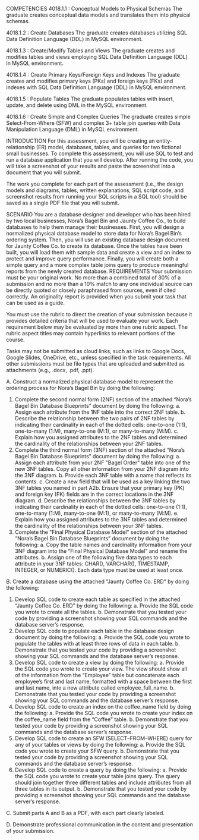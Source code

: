 COMPETENCIES
4018.1.1 : Conceptual Models to Physical Schemas
The graduate creates conceptual data models and translates them into physical schemas.

4018.1.2 : Create Databases
The graduate creates databases utilizing SQL Data Definition Language (DDL) in MySQL environment.

4018.1.3 : Create/Modify Tables and Views
The graduate creates and modifies tables and views employing SQL Data Definition Language (DDL) in MySQL environment.

4018.1.4 : Create Primary Keys/Foreign Keys and Indexes
The graduate creates and modifies primary keys (PKs) and foreign keys (FKs) and indexes with SQL Data Definition Language (DDL) in MySQL environment.

4018.1.5 : Populate Tables
The graduate populates tables with insert, update, and delete using DML in the MySQL environment.

4018.1.6 : Create Simple and Complex Queries
The graduate creates simple Select-From-Where (SFW) and complex 3+ table join queries with Data Manipulation Language (DML) in MySQL environment.

INTRODUCTION
For this assessment, you will be creating an entity-relationship (ER) model, databases, tables, and queries for two fictional small businesses. To complete this assessment, you will use SQL to test and run a database application that you will develop. After running the code, you will take a screenshot of your results and paste the screenshot into a document that you will submit.

The work you complete for each part of the assessment (i.e., the design models and diagrams, tables, written explanations, SQL script code, and screenshot results from running your SQL scripts in a SQL tool) should be saved as a single PDF file that you will submit.

SCENARIO
You are a database designer and developer who has been hired by two local businesses, Nora’s Bagel Bin and Jaunty Coffee Co., to build databases to help them manage their businesses. First, you will design a normalized physical database model to store data for Nora’s Bagel Bin’s ordering system. Then, you will use an existing database design document for Jaunty Coffee Co. to create its database. Once the tables have been built, you will load them with sample data and create a view and an index to protect and improve query performance. Finally, you will create both a simple query and a more complex table joins query to produce meaningful reports from the newly created database.
REQUIREMENTS
Your submission must be your original work. No more than a combined total of 30% of a submission and no more than a 10% match to any one individual source can be directly quoted or closely paraphrased from sources, even if cited correctly. An originality report is provided when you submit your task that can be used as a guide.
 
You must use the rubric to direct the creation of your submission because it provides detailed criteria that will be used to evaluate your work. Each requirement below may be evaluated by more than one rubric aspect. The rubric aspect titles may contain hyperlinks to relevant portions of the course.
 
Tasks may not be submitted as cloud links, such as links to Google Docs, Google Slides, OneDrive, etc., unless specified in the task requirements. All other submissions must be file types that are uploaded and submitted as attachments (e.g., .docx, .pdf, .ppt).
 
A.  Construct a normalized physical database model to represent the ordering process for Nora’s Bagel Bin by doing the following:
 
1.  Complete the second normal form (2NF) section of the attached “Nora’s Bagel Bin Database Blueprints” document by doing the following:
a.  Assign each attribute from the 1NF table into the correct 2NF table.
b.  Describe the relationship between the two pairs of 2NF tables by indicating their cardinality in each of the dotted cells: one-to-one (1:1), one-to-many (1:M), many-to-one (M:1), or many-to-many (M:M).
c.  Explain how you assigned attributes to the 2NF tables and determined the cardinality of the relationships between your 2NF tables.
2.  Complete the third normal form (3NF) section of the attached “Nora’s Bagel Bin Database Blueprints” document by doing the following:
a.  Assign each attribute from your 2NF "Bagel Order" table into one of the new 3NF tables. Copy all other information from your 2NF diagram into the 3NF diagram.
b.  Provide each 3NF table with a name that reflects its contents.
c.  Create a new field that will be used as a key linking the two 3NF tables you named in part A2b. Ensure that your primary key (PK) and foreign key (FK) fields are in the correct locations in the 3NF diagram.
d.  Describe the relationships between the 3NF tables by indicating their cardinality in each of the dotted cells: one-to-one (1:1), one-to-many (1:M), many-to-one (M:1), or many-to-many (M:M).
e.  Explain how you assigned attributes to the 3NF tables and determined the cardinality of the relationships between your 3NF tables.
3.  Complete the "Final Physical Database Model" section of the attached “Nora’s Bagel Bin Database Blueprints” document by doing the following:
a.  Copy the table names and cardinality information from your 3NF diagram into the “Final Physical Database Model” and rename the attributes.
b.  Assign one of the following five data types to each attribute in your 3NF tables: CHAR(), VARCHAR(), TIMESTAMP, INTEGER, or NUMERIC(). Each data type must be used at least once.
 
B.  Create a database using the attached "Jaunty Coffee Co. ERD" by doing the following:
1.  Develop SQL code to create each table as specified in the attached “Jaunty Coffee Co. ERD” by doing the following:
a.  Provide the SQL code you wrote to create all the tables.
b.  Demonstrate that you tested your code by providing a screenshot showing your SQL commands and the database server’s response.
2.  Develop SQL code to populate each table in the database design document by doing the following:
a.  Provide the SQL code you wrote to populate the tables with at least three rows of data in each table.
b.  Demonstrate that you tested your code by providing a screenshot showing your SQL commands and the database server’s response.
3.  Develop SQL code to create a view by doing the following: 
a.  Provide the SQL code you wrote to create your view. The view should show all of the information from the “Employee” table but concatenate each employee’s first and last name, formatted with a space between the first and last name, into a new attribute called employee_full_name.
b.  Demonstrate that you tested your code by providing a screenshot showing your SQL commands and the database server’s response.
4.  Develop SQL code to create an index on the coffee_name field by doing the following:
a.  Provide the SQL code you wrote to create your index on the coffee_name field from the “Coffee” table.
b.  Demonstrate that you tested your code by providing a screenshot showing your SQL commands and the database server’s response.
5.  Develop SQL code to create an SFW (SELECT–FROM–WHERE) query for any of your tables or views by doing the following: 
a.  Provide the SQL code you wrote to create your SFW query.
b.  Demonstrate that you tested your code by providing a screenshot showing your SQL commands and the database server’s response.
6.  Develop SQL code to create a query by doing the following:
a.  Provide the SQL code you wrote to create your table joins query. The query should join together three different tables and include attributes from all three tables in its output.
b.  Demonstrate that you tested your code by providing a screenshot showing your SQL commands and the database server’s response.
 
C.  Submit parts A and B as a PDF, with each part clearly labeled.
 
D.  Demonstrate professional communication in the content and presentation of your submission.
